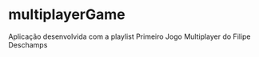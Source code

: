 # multiplayerGame
Aplicação desenvolvida com a playlist Primeiro Jogo Multiplayer do Filipe Deschamps
